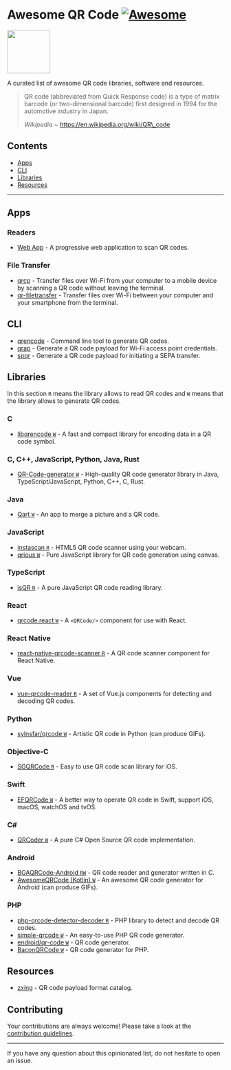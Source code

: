 Awesome QR Code [![Awesome](https://awesome.re/badge.svg)](https://github.com/sindresorhus/awesome)
===================================================================================================

[<img src="repo-link.svg" width="100" />](https://github.com/aureooms/awesome-qr-code#readme)

A curated list of awesome QR code libraries, software and resources.

> QR code (abbreviated from Quick Response code) is a type of matrix barcode (or two-dimensional barcode) first designed in 1994 for the automotive industry in Japan.
>
> *Wikipedia* ~ https://en.wikipedia.org/wiki/QR\_code

Contents
--------

-   [Apps](#apps)
-   [CLI](#cli)
-   [Libraries](#libraries)
-   [Resources](#resources)

------------------------------------------------------------------------

Apps
----

### Readers

-   [Web App](https://github.com/code-kotis/qr-code-scanner) - A progressive web application to scan QR codes.

### File Transfer

-   [qrcp](https://github.com/claudiodangelis/qrcp) - Transfer files over Wi-Fi from your computer to a mobile device by scanning a QR code without leaving the terminal.
-   [qr-filetransfer](https://github.com/sdushantha/qr-filetransfer) - Transfer files over Wi-Fi between your computer and your smartphone from the terminal.

CLI
---

-   [qrencode](https://fukuchi.org/works/qrencode) - Command line tool to generate QR codes.
-   [qrap](https://github.com/aureooms/qrap) - Generate a QR code payload for Wi-Fi access point credentials.
-   [spqr](https://github.com/aureooms/spqr) - Generate a QR code payload for initiating a SEPA transfer.

Libraries
---------

In this section `R` means the library allows to read QR codes and `W` means that the library allows to generate QR codes.

### C

-   [libqrencode `W`](https://github.com/fukuchi/libqrencode) - A fast and compact library for encoding data in a QR code symbol.

### C, C++, JavaScript, Python, Java, Rust

-   [QR-Code-generator `W`](https://github.com/nayuki/QR-Code-generator) - High-quality QR code generator library in Java, TypeScript/JavaScript, Python, C++, C, Rust.

### Java

-   [Qart `W`](https://github.com/scola/Qart) - An app to merge a picture and a QR code.

### JavaScript

-   [instascan `R`](https://github.com/schmich/instascan) - HTML5 QR code scanner using your webcam.
-   [qrious `W`](https://github.com/neocotic/qrious) - Pure JavaScript library for QR code generation using canvas.

### TypeScript

-   [jsQR `R`](https://github.com/cozmo/jsQR) - A pure JavaScript QR code reading library.

### React

-   [qrcode.react `W`](https://github.com/zpao/qrcode.react) - A `<QRCode/>` component for use with React.

### React Native

-   [react-native-qrcode-scanner `R`](https://github.com/moaazsidat/react-native-qrcode-scanner) - A QR code scanner component for React Native.

### Vue

-   [vue-qrcode-reader `R`](https://github.com/gruhn/vue-qrcode-reader) - A set of Vue.js components for detecting and decoding QR codes.

### Python

-   [sylnsfar/qrcode `W`](https://github.com/sylnsfar/qrcode) - Artistic QR code in Python (can produce GIFs).

### Objective-C

-   [SGQRCode `R`](https://github.com/kingsic/SGQRCode) - Easy to use QR code scan library for iOS.

### Swift

-   [EFQRCode `W`](https://github.com/EFPrefix/EFQRCode) - A better way to operate QR code in Swift, support iOS, macOS, watchOS and tvOS.

### C\#

-   [QRCoder `W`](https://github.com/codebude/QRCoder) - A pure C\# Open Source QR code implementation.

### Android

-   [BGAQRCode-Android `RW`](https://github.com/bingoogolapple/BGAQRCode-Android) - QR code reader and generator written in C.
-   [AwesomeQRCode (Kotlin) `W`](https://github.com/SumiMakito/AwesomeQRCode) - An awesome QR code generator for Android (can produce GIFs).

### PHP

-   [php-qrcode-detector-decoder `R`](https://github.com/khanamiryan/php-qrcode-detector-decoder) - PHP library to detect and decode QR codes.
-   [simple-qrcode `W`](https://github.com/SimpleSoftwareIO/simple-qrcode) - An easy-to-use PHP QR code generator.
-   [endroid/qr-code `W`](https://github.com/endroid/qr-code) - QR code generator.
-   [BaconQRCode `W`](https://github.com/Bacon/BaconQRCode) - QR code generator for PHP.

Resources
---------

-   [zxing](https://github.com/zxing/zxing/wiki/Barcode-Contents) - QR code payload format catalog.

Contributing
------------

Your contributions are always welcome! Please take a look at the [contribution guidelines](https://github.com/aureooms/awesome-qr-code/blob/main/CONTRIBUTING.md).

------------------------------------------------------------------------

If you have any question about this opinionated list, do not hesitate to open an issue.
